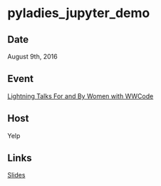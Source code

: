 # pyladies_jupyter_demo

## Date
August 9th, 2016

## Event
[Lightning Talks For and By Women with WWCode](http://www.meetup.com/PyLadiesSF/events/232709072/)

## Host
Yelp

## Links
[Slides](https://github.com/xun-tang/pyladies_jupyter_demo/blob/master/pyladies_slides.pdf)
